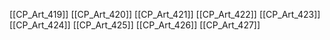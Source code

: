 [[CP_Art_419]]
[[CP_Art_420]]
[[CP_Art_421]]
[[CP_Art_422]]
[[CP_Art_423]]
[[CP_Art_424]]
[[CP_Art_425]]
[[CP_Art_426]]
[[CP_Art_427]]